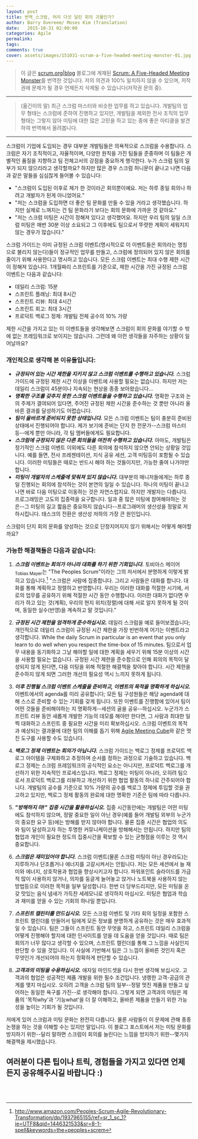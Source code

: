 ```yaml
---
layout: post
title: 번역_스크럼, 머리 다섯 달린 회의 괴물인가?
author: Barry Overeem/ Moses Kim (Translation)
date:   2015-10-31 02:00:00
categories: Agile
permalink:
tags:
comments: true
cover: assets/images/151031-scrum-a-five-headed-meeting-monster-01.jpg
---
```


> 이 글은 [scrum.org|blog][scrum-org-blog] 블로그에 게재된 [Scrum: A Five-Headed Meeting Monster][scrum-a-five-headed-meeting-monster]를 번역한 것입니다.
저의 의견과 100% 일치하지 않을 수 있으며, 저작권에 문제가 될 경우 언제든지 삭제될 수 있습니다(저작권 문의 중).

---

> (옮긴이의 말) 최근 스크럼 마스터와 비슷한 업무를 하고 있습니다. 개발팀의 업무 형태는 스크럼에 준하여 진행하고 있지만, 개발팀을 제외한 전사 조직의 업무 형태는 그렇지 않아 미팅에 대한 많은 고민을 하고 있는 중에 좋은 아티클을 발견하여 번역해서 올려봅니다.

---

스크럼이 기업에 도임되는 경우 대부분 개발팀들은 의욕적으로 스크럼을 수용합니다. 스크럼은 자기 조직적이고, 자율적이며, 다양한 원칙을 가진 팀들을 준중하며 이 팀들은 개별적인 품질을 지향하고 팀 전체고서의 강점을 중요하게 행각한다. 누가 스크럼 팀의 일부가 되지 않으리라고 생각할까요?
하지만 많은 경우 스크럼 허니문이 끝나고 나면 다음과 같은 말들을 심심찮게 들어볼 수 있습니다:

- "스크럼이 도입된 이후로 제가 한 것이라곤 회의뿐이예요. 저는 하루 종일 회의나 하려고 개발자가 된게 아니었어요."
- "저는 스크럼을 도입하면 더 좋은 팀 문화를 만들 수 있을 거라고 생각했습니다. 하지만 실제로 느껴지는 건 팀 문화라기 보다는 회의 문화에 가까운 것 같아요."
- "저는 스크럼 미팅은 시간이 정해져 있다고 생각했어요. 하지만 우리 팀의 일일 스크럼 미팅은 매번 30분 이상 소요되고 그 이후에도 팀으로서 뚜렷한 계획이 세워지지 않는 경우가 많습니다."

스크럼 가이드는 이미 규정된 스크럼 이벤트(명시적으로 이 이벤트들은 회의라는 명칭으로 불리지 않는다)들이 정규적인 업무를 만들고, 스크럼에 정의되어 있지 않은 회의를 줄이기 위해 사용한다고 명시하고 있습니다. 모든 스크럼 이벤트는 최대 수행 제한 시간이 정해져 있습니다. 1개월짜리 스프린트를 기준으로, 제한 시간을 가진 규정된 스크럼 이벤트는 다음과 같습니다:

- 데일리 스크럼: 15분
- 스프린트 플래닝: 최대 8시간
- 스프린트 리뷰: 최대 4시간
- 스프린트 회고: 최대 3시간
- 프로덕트 백로그 정제: 개발팀 전체 공수의 10% 가량

제한 시간을 가지고 있는 이 이벤트들을 생각해보면 스크럼이 회의 문화를 야기할 수 밖에 없는 프레임워크로 보이지는 않습니다. 그런데 왜 이런 생각들을 자주하는 상황이 일어날까요?

### 개인적으로 생각해 본 이유들입니다:

- _**규정되어 있는 시간 제한을 지키지 않고 스크럼 이벤트를 수행하고 있습니다.**_ 스크럼 가이드에 규정된 제한 시간 이상을 이벤트에 사용할 필요는 없습니다. 하지만 저는 데일리 스크럼이 45분이나 지속되는 현상을 종종 보아왔습니다...
- _**명확한 구조를 갖추지 못한 스크럼 이벤트들을 수행하고 있습니다.**_ 명확한 구조와 논의 주제가 결여되어 있다면, 주어진 규정된 제한 시간을 준수하는 것 뿐만 아니라 올바른 결과를 달성하기도 어렵습니다.
- _**팀이 올바르게 준비되지 못한 상태입니다.**_ 모든 스크럼 이벤트는 팀이 충분히 준비된 상태에서 진행되어야 합니다. 제가 보기에 준비는 단지 한 전문가--스크럼 마스터 등--에게 뿐만 아니라, 각 팀 멤버들에게도 필요합니다.
- _**스크럼에 규정되지 않은 다른 회의들을 여전히 수행하고 있습니다.**_ 아마도, 개발팀은 정기적인 스크럼 이벤트 이외에도 다른 회의에 참석하지 않으면 안되는 상황일 것입니다. 예를 들면, 전사 프레젠테이션, 지식 공유 세션, 고객 미팅등이 포함될 수 있습니다. 이러한 미팅들은 때로는 반드시 해야 하는 것들이지만, 가능한 줄여 나가야만 합니다.
- _**미팅이 개발자의 스케줄에 맞춰져 있지 않습니다.**_ 대부분의 매니저들에게는 하루 종일 진행되는 회의에 참석하는 것이 본연의 일일 수 있습니다. 하나의 미팅이 끝나고 나면 바로 다음 미팅으로 이동하는 것은 자연스럽지요. 하지만 개발자는 다릅니다. 프로그래밍은 고도의 집중력을 요구합니다. 일과 중 많은 미팅에 참여해야하는 것은--그 미팅의 길고 짧음은 중요하지 않습니다--프로그래머의 생산성을 정말로 저하시킵니다. 태스크의 전환은 생산성 저하의 가장 큰 원인입니다.

스크럼이 단지 회의 문화를 양성하는 것으로 단정지어지지 않기 위해서는 어떻게 해야할까요?

### 가능한 해결책들은 다음과 같습니다:

1. _**스크럼 이벤트는 회의가 아니라 대화를 하기 위한 기회입니다.**_ 토비아스 메이어<sub>Tobias Mayer</sub>는 "The Peoples Scrum"이라는 그의 저서에서 분명하게 이렇게 밝히고 있습니다.[^footnote1] "스크럼은 사람에 집중합니다. 그리고 사람들은 대화를 합니다. 대화를 통해 계획하고 정렬하고 반영합니다. 우리는 이러한 대화를 적절한 시기에, 서로의 업무를 공유하기 위해 적절한 시간 동안 수행합니다. 이러한 대화가 없다면 우리가 하고 있는 것(계획), 우리의 현지 위치(정렬)에 대해 서로 알지 못하게 될 것이며, 동일한 실수(반영)을 계속하고 말 것입니다."

2. _**규정된 시간 제한을 엄격하게 준수하십시오.**_ 데일리 스크럼을 예로 들어보겠습니다; 개인적으로 데일리 스크럼이 규정된 시간 제한을 가장 빈번하게 어기는 이벤트라고 생각합니다. While the daily Scrum in particular is an event that you only learn to do well when you respect the time-box of 15 minutes. 팀으로서 업무 내용을 동기화하고 그날 해야할 일에 대한 계획을 세우기 위해 15분 이상의 시간을 사용할 필요는 없습니다. 규정된 시간 제한을 준수함으로 인해 회의의 목적이 달성되지 않게 된다면, 다음 미팅을 위해 적절한 해결책을 찾아야 합니다. 시간 제한을 준수하지 않게 되면 그러한 개선의 필요성 역시 느끼지 못하게 됩니다.

3. _**이후 진행될 스크럼 이벤트 스케줄을 준비하고, 이벤트의 목적을 명확하게 하십시오.**_ 이벤트에서의 agenda를 미리 공유합니다; 모든 팀 구성원들은 해당 agenda에 대해 스스로 준비할 수 있는 기회를 갖게 됩니다. 또한 이벤트를 진행함에 있어서 팀이 어떤 것들을 준비해야하는 지 명확하게--세션의 골을 공유--하십시오. 누군가가 스프린트 리뷰 동안 새롭게 개발한 기능의 데모를 해야만 한다면, 그 사람과 최대한 일찍 대화하고 스프린트 중 필요한 시간을 미리 확보하십시오. 스크럼 이벤트의 목적과 예상되는 결과물에 대한 팀의 이해를 돕기 위해 [Agile Meeting Cube][agile-meeting-cube]와 같은 멋진 도구를 사용할 수도 있습니다.

4. _**백로그 정제 이벤트는 회의가 아닙니다.**_ 스크럼 가이드는 백로그 정제를 프로덕트 백로그 아이템을 구체화하고 추정하며 순서를 정하는 과정으로 기술하고 있습니다. 백로그 정제는 스크럼 프레임워크의 공식적인 요소는 아니지만, 프로덕트 백로그를 개선하기 위한 지속적인 프로세스입니다. 백로그 정제는 미팅이 아니라, 오히려 팀으로서 프로덕트 백로그를 리뷰하고 개선하기 위한 협업 활동의 하나로 간주되어야 합니다. 개발팀의 공수를 기준으로 10% 가량의 공수를 백로그 정제에 투입할 것을 권고하고 있지만, 백로그 정제 활동의 완료에 대한 명확한 기준은 팀에 따라 다릅니다.

5. _**"방해하지 마!" 집중 시간을 활용하십시오.**_ 집중 시간동안에는 개발팀은 어떤 미팅에도 참석하지 않으며, 정말 중요한 일이 아닌 경우(예를 들어 개발팀 외부의 누군가의 중요한 요구 등)에는 방해를 받지 않아야 합니다. 물론 집중 시간은 협업의 의도와 팀이 달성하고자 하는 투명한 커뮤니케이션을 방해해서는 안됩니다. 하지만 팀의 협업과 개인이 필요한 정도의 집중시간을 확보할 수 있는 균형점을 이루는 것 역시 중요합니다.

6. _**스크럼은 재미있어야 합니다.**_ 스크럼 이벤트(물론 스크럼 미팅이 아닌 경우라도)는 지루하거나 단조롭거나 에너지를 고갈시켜서는 안됩니다. 저는 모든 세션에서 늘 재미와 에너지, 상호작용과 협업을 향상시키고자 합니다. 파워포인트 슬라이드를 가급적 많이 사용하지 않거나, 의자를 둥글게 늘어놓고 앉거나 노트북을 사용하지 않는 방법등으로 이러한 목적을 일부 달성합니다. 한번 더 당부드리지만, 모든 미팅을 온갖 맛있는 음식 냄새가 가득찬 세레모니로 생각하지 마십시오. 미팅은 협업과 학습과 재미를 얻을 수 있는 기회의 하나일 뿐입니다.

7. _**스프린트 캘린터를 만드십시오.**_ 모든 스크럼 이벤트 및 기타 회의 일정을 포함한 스프린트 캘린더를 만들어서 팀에게 모든 정보를 분명하게 공유하는 것은 매우 효과적일 수 있습니다. 팀은 그들이 스프린트 동안 무엇을 하고, 스프린트 데일리 스크럼을 어떻게 진행해야 할지에 대한 인사이트를 얻을 데 도움을 얻을 것입니다. 때로 팀은 회의가 너무 많다고 생각할 수 있으며, 스프린트 캘린더를 통해 그 느낌을 사실인지 판단할 수 있을 것입니다. 이 사실에 기반해서 팀은 그 느낌이 올바른 것인지 혹은 무엇인가 개선되어야 하는지 정확하게 판단할 수 있습니다.

8. _**고객과의 미팅을 수용하십시오.**_ 애자일 마인드셋을 다시 한번 생각해 보십시오. 고객과의 협업은 성공적인 제품 개발을 위한 필수 조건입니다. 냉랭한 고객-공급의 관계를 맺지 마십시오. 오히려 고객을 스크럼 팀의 일부--정말 멋진 제품을 만들고 싶어하는 동일한 욕구를 가진--로 생각해야 합니다. 그렇게 되면 고객과의 미팅은 제품의 '목적why'과 '기능what'을 더 잘 이해하고, 올바른 제품을 만들기 위한 가능성을 높이는 기회가 될 것입니다.

저에게 있어 스크럼과 미팅 문화는 완전히 다릅니다. 물론 사람들이 이 문제에 관해 종종 논쟁을 하는 것을 이해할 수는 있지만 말입니다. 이 블로그 포스트에서 저는 미팅 문화를 방지하기 위한--달리 말하면 스크럼이 회의를 늘린다는 느낌을 방지하기 위한--몇가지 해결책을 제시했습니다.

여러분이 다른 팁이나 트릭, 경험들을 가지고 있다면 언제든지 공유해주시길 바랍니다 :)
<br><br><br>
----

[scrum-org-blog]: http://blog.scrum.org/
[scrum-a-five-headed-meeting-monster]: http://blog.scrum.org/scrum-a-five-headed-meeting-monster/
[agile-meeting-cube]: http://blog.crisp.se/2014/10/16/peterantman/the-agile-meetings-cube

[^footnote1]: http://www.amazon.com/Peoples-Scrum-Agile-Revolutionary-Transformation/dp/1937965155/ref=sr_1_sc_1?ie=UTF8&qid=1446321533&sr=8-1-spell&keywords=the+peoples+screm
[^footnote2]: http://blog.codinghorror.com/software-developers-and-aspergers-syndrome/
